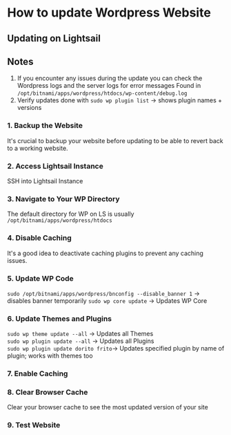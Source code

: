 # How to update Wordpress Website

## Updating on Lightsail

## Notes

1. If you encounter any issues during the update you can check the Wordpress logs and the server logs for error messages
   Found in `/opt/bitnami/apps/wordpress/htdocs/wp-content/debug.log`
2. Verify updates done with `sudo wp plugin list` -> shows plugin names + versions

### 1. Backup the Website

It's crucial to backup your website before updating to be able to revert back to a working website.

### 2. Access Lightsail Instance

SSH into Lightsail Instance

### 3. Navigate to Your WP Directory

The default directory for WP on LS is usually
`/opt/bitnami/apps/wordpress/htdocs`

### 4. Disable Caching

It's a good idea to deactivate caching plugins to prevent any caching issues.

### 5. Update WP Code

`sudo /opt/bitnami/apps/wordpress/bnconfig --disable_banner 1` -> disables banner temporarily
`sudo wp core update` -> Updates WP Core

### 6. Update Themes and Plugins

`sudo wp theme update --all` -> Updates all Themes <br>
`sudo wp plugin update --all` -> Updates all Plugins <br>
`sudo wp plugin update dorito frito`-> Updates specified plugin by name of plugin; works with themes too <br>

### 7. Enable Caching

### 8. Clear Browser Cache

Clear your browser cache to see the most updated version of your site

### 9. Test Website
